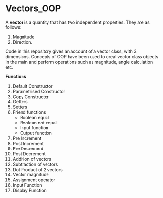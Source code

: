 # Vectors_OOP

A **vector** is a quantity that has two independent properties. They are as follows:
1. Magnitude
2. Direction. 

Code in this repository gives an account of a vector class, with 3 dimensions. Concepts of OOP have been used to creat vector class objects in the main and perform operations such as magnitude, angle calculation etc.

**Functions**
1. Default Constructor
2. Parametrised Constructor 
3. Copy Constructor
4. Getters 
5. Setters
6. Friend functions
   - Boolean equal
   - Boolean not equal
   - Input function
   - Output function
7. Pre Increment
8. Post Increment
9. Pre Decrement
10. Post Decrement
11. Addition of vectors
12. Subtraction of vectors
13. Dot Product of 2 vectors
14. Vector magnitude
15. Assignment operator
16. Input Function
17. Display Function
